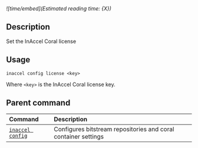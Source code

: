 *![time/embed](Estimated reading time: {X})*

## Description

Set the InAccel Coral license

## Usage

```text
inaccel config license <key>
```
Where `<key>` is the InAccel Coral license key.

## Parent command

| Command                          | Description                                                    |
| :------------------------------- | :------------------------------------------------------------- |
| [` inaccel config `](command.md) | Configures bitstream repositories and coral container settings |

